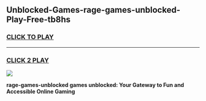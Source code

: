 
## Unblocked-Games-rage-games-unblocked-Play-Free-tb8hs
<h3>
<a href="https://premium76.site?title=rage-games-unblocked&ref=23A">CLICK TO PLAY</a></h3>
<hr>

<h3>
<a href="https://premium76.site?title=rage-games-unblocked&ref=23A">CLICK 2 PLAY</a>
  
</h3>

<a href="https://premium76.site?title=rage-games-unblocked&ref=23A"><img src="https://clearcache.store/games.png"></a>


**rage-games-unblocked games unblocked: Your Gateway to Fun and Accessible Online Gaming**
